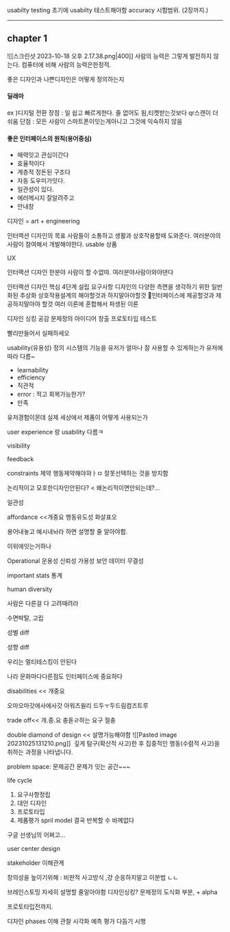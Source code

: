 usabilty testing
초기에 usabilty 테스트해야함
accuracy
시험범위.
(2장까지.)

----
## chapter 1
![[스크린샷 2023-10-18 오후 2.17.38.png|400]]
사람의 능력은 그렇게 발전하지 않는다. 컴퓨터에 비해 사람의 능력은한정적.


좋은 디자인과 나쁜디자인은 어떻게 정의하는지


#### 딜래마
ex )디지털 전환
장점 : 일 쉽고 빠르게한다. 줄 없어도 됨,티켓받는것보다 qr스캔이 더쉬움
단점 : 모든 사람이 스마트폰이잇는게아니고 그것에 익숙하지 않음

#### 좋은 인터페이스의 원칙(용어중심)
- 매력잇고 관심이간다
- 효율적이다
- 계층적 정돈된 구조다
- 자동 도우미가잇다.
- 일관성이 있다.
- 에러메시지 잘알려주고
- 안내창


디자인 = art + engineering

인터랙션 디자인의 목표
사람들이 소통하고 생활과 상호작용할때 도와준다.
여러분야의 사람이 참여해서 개발해야한다.
usable 상품

UX

인터랙션 디자인 한분야 사람이 할 수없따. 여러분야사람이와야댄다

인터랙션 디자인 핵심 4단계
설립 요구사항
디자인의 다양한 측면을 생각하기 위한 일반화된 추상화
상호작용설계의 해야할것과 하지말아야할것
인터페이스에 제공할것과 제공하지말아야 할것
여러 이론에 혼합해서 파생된 이론



디자인 싱킹
공감 문제정의 아이디어 창출 프로토타입 테스트

빨리만들어서 실패하세오

usability(유용성) 정의
시스템의 기능을 유저가 얼마나 잘 사용할 수 있게하는가
유저에 따라 다름~
- learnability
- efficiency
- 직관적
- error : 적고 회복가능한가?
- 만족

유저경험이몬데 
실제 세상에서 제품이 어떻게 사용되는가

user experience 랑 usability 다름ㅋ

visibility

feedback

constraints
제약
행동제약해야햐ㅏㅁ 잘못선택하는 것을 방지함 

논리적이고 모호한디자인안된다? < 왜논리적이면안되는데?...

일관성

affordance <<개중요 행동유도성 화살표오

용어내놓고 예시내놔라 하면 설명할 줄 알아야함.

이위에잇는거하나

Operational  운용성
신뢰성
가용성
보안
데이터 무결성

important stats 통계

human diversity

사람은 다른걸 다 고려때려라

수면박탈, 고립

성별 diff

성향 diff

우리는 멀티테스킹이 안된다

나라 문화마다다른점도 인터페이스에 중요하다

disabilities << 개중요

오마오마갓에사에사갓 아워즈윌리 드두ㅜ두드림컴즈트루

trade off<< 개.중.요 충돋ㄹ하는 요구 절충

double diamond of design << 설명가능해야함
![[Pasted image 20231025131210.png]]
 깊게 탐구(확산적 사고)한 후 집중적인 행동(수렴적 사고)을 취하는 과정을 나타냅니다.

problem space: 문제공간 문제가 잇는 공간~~~

life cycle
1. 요구사항정립
2. 대안 디자인
3.  프로토타입
4. 제품평가
spril model 결국 반복할 수 바께없다

구글 선생님의 어쩌고...

user center design

stakeholder 이해관계

창의성을 높이기위해 : 비판적 사고방식 ,걍 순응하지말고 이분법 ㄴㄴ

브레인스토밍 자세히 설명할 줄알아야함 
디자인싱킹? 문제정의 도식화 부분, + alpha

프로토타입전까지.

디자인 phases
이해 
관찰 
시각화 예측
평가 다듬기
시행


